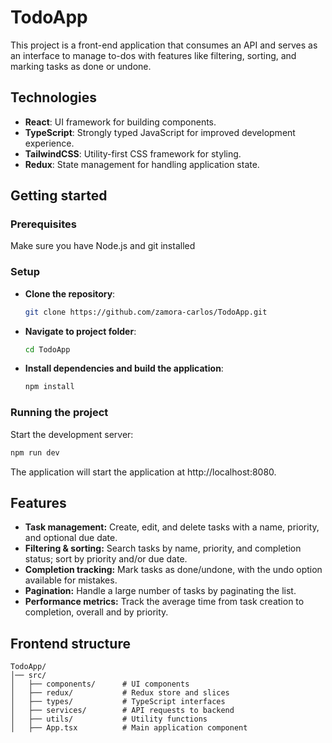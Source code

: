 # TodoApp

This project is a front-end application that consumes an API and serves as an interface to manage to-dos with features like filtering, sorting, and marking tasks as done or undone.

## Technologies

- **React**: UI framework for building components.
- **TypeScript**: Strongly typed JavaScript for improved development experience.
- **TailwindCSS**: Utility-first CSS framework for styling.
- **Redux**: State management for handling application state.

## Getting started

### Prerequisites

Make sure you have Node.js and git installed

### Setup

- **Clone the repository**:

  ```bash
  git clone https://github.com/zamora-carlos/TodoApp.git
  ```

- **Navigate to project folder**:

  ```bash
  cd TodoApp
  ```

- **Install dependencies and build the application**:
  ```bash
  npm install
  ```

### Running the project

Start the development server:

```bash
npm run dev
```

The application will start the application at http://localhost:8080.

## Features

- **Task management:** Create, edit, and delete tasks with a name, priority, and optional due date.
- **Filtering & sorting:** Search tasks by name, priority, and completion status; sort by priority and/or due date.
- **Completion tracking:** Mark tasks as done/undone, with the undo option available for mistakes.
- **Pagination:** Handle a large number of tasks by paginating the list.
- **Performance metrics:** Track the average time from task creation to completion, overall and by priority.

## Frontend structure

```
TodoApp/
│── src/
│   ├── components/      # UI components
│   ├── redux/           # Redux store and slices
│   ├── types/           # TypeScript interfaces
│   ├── services/        # API requests to backend
│   ├── utils/           # Utility functions
│   ├── App.tsx          # Main application component
```
